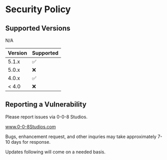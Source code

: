 # Security Policy

## Supported Versions

N/A

| Version | Supported          |
| ------- | ------------------ |
| 5.1.x   | :white_check_mark: |
| 5.0.x   | :x:                |
| 4.0.x   | :white_check_mark: |
| < 4.0   | :x:                |

## Reporting a Vulnerability

Please report issues via 0-0-8 Studios.

www.0-0-8Studios.com

Bugs, enhancement request, and other inquries may take approximately 7-10 days for response.

Updates following will come on a needed basis.
